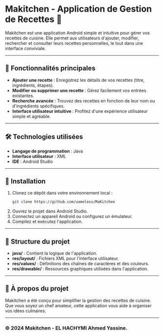 # Makitchen - Application de Gestion de Recettes 🍳

Makitchen est une application Android simple et intuitive pour gérer vos recettes de cuisine. Elle permet aux utilisateurs d'ajouter, modifier, rechercher et consulter leurs recettes personnelles, le tout dans une interface conviviale.

---

## 📱 Fonctionnalités principales
- **Ajouter une recette** : Enregistrez les détails de vos recettes (titre, ingrédients, étapes).
- **Modifier ou supprimer une recette** : Gérez facilement vos entrées existantes.
- **Recherche avancée** : Trouvez des recettes en fonction de leur nom ou d'ingrédients spécifiques.
- **Interface utilisateur intuitive** : Profitez d'une expérience utilisateur simple et agréable.

---

## 🛠️ Technologies utilisées
- **Langage de programmation** : Java
- **Interface utilisateur** : XML
- **IDE** : Android Studio

---

## 🚀 Installation
1. Clonez ce dépôt dans votre environnement local :
   ```bash
   git clone https://github.com/uameless/MaKitchen
   ```
2. Ouvrez le projet dans Android Studio.
3. Connectez un appareil Android ou configurez un émulateur.
4. Compilez et exécutez l'application.

---

## 📂 Structure du projet
- **java/** : Contient la logique de l'application.
- **res/layout/** : Fichiers XML pour l'interface utilisateur.
- **res/values/** : Définitions des chaînes de caractères et des couleurs.
- **res/drawable/** : Ressources graphiques utilisées dans l'application.

---

## 🎯 À propos du projet
Makitchen a été conçu pour simplifier la gestion des recettes de cuisine. Que vous soyez un chef amateur, cette application vous aide à organiser vos idées culinaires.

---

### © 2024 Makitchen - EL HACHYMI Ahmed Yassine.